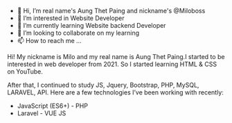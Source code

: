 - 👋 Hi, I’m real name's Aung Thet Paing and nickname's @Miloboss
- 👀 I’m interested in Website Developer
- 🌱 I’m currently learning Website backend Developer
- 💞️ I’m looking to collaborate on my learning
- 📫 How to reach me ...


Hi! My nickname is Milo and my real name is Aung Thet Paing.I started to be interested in web developer from 2021. So I started learning HTML & CSS on YouTube.

After that, I continued to study JS, Jquery, Bootstrap, PHP, MySQL, LARAVEL, API.
Here are a few technologies I’ve been working with recently:

- JavaScript (ES6+) - PHP
- Laravel           - VUE JS


<!---
Miloboss/Miloboss is a ✨ special ✨ repository because its `README.md` (this file) appears on your GitHub profile.
You can click the Preview link to take a look at your changes.
--->
